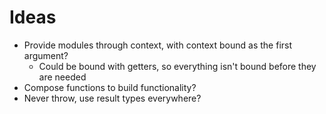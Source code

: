 # Ideas

- Provide modules through context, with context bound as the first argument?
  - Could be bound with getters, so everything isn't bound before they are needed
- Compose functions to build functionality?
- Never throw, use result types everywhere?
